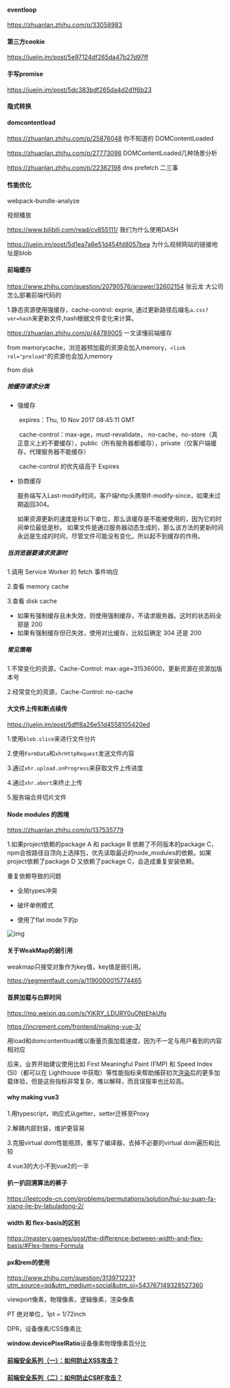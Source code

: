 #### eventloop

 https://zhuanlan.zhihu.com/p/33058983 

#### 第三方cookie

 https://juejin.im/post/5e97124df265da47b27d97ff 

#### 手写promise

 https://juejin.im/post/5dc383bdf265da4d2d1f6b23 

#### 隐式转换



#### domcontentload

 https://zhuanlan.zhihu.com/p/25876048 你不知道的 DOMContentLoaded

 https://zhuanlan.zhihu.com/p/27773098 DOMContentLoaded几种场景分析


https://zhuanlan.zhihu.com/p/22362198 dns prefetch 二三事



#### 性能优化

webpack-bundle-analyze



视频播放

https://www.bilibili.com/read/cv855111/  我们为什么使用DASH



https://juejin.im/post/5d1ea7a8e51d454fd8057bea 为什么视频网站的链接地址是blob



#### 前端缓存

https://www.zhihu.com/question/20790576/answer/32602154 张云龙 大公司怎么部署前端代码的

1.静态资源使用强缓存，cache-control: exprie, 通过更新路径后缀名`a.css?ver=hash`来更新文件,hash根据文件变化来计算。

https://zhuanlan.zhihu.com/p/44789005 一文读懂前端缓存

from memorycache，浏览器预加载的资源会加入memory，`<link rel="preload"`的资源也会加入memory

from disk

##### 按缓存请求分类

* 强缓存

  ​	expires：Thu, 10 Nov 2017 08:45:11 GMT

  ​	cache-control：max-age，must-revalidate， no-cache，no-store（真正意义上的不要缓存），public（所有服务器都缓存），private（仅客户端缓存，代理服务器不能缓存）	

  ​	cache-control 的优先级高于 Expires

* 协商缓存

  服务端写入Last-modify时间，客户端http头携带If-modify-since，如果未过期返回304。

  如果资源更新的速度是秒以下单位，那么该缓存是不能被使用的，因为它的时间单位最低是秒。 如果文件是通过服务器动态生成的，那么该方法的更新时间永远是生成的时间，尽管文件可能没有变化，所以起不到缓存的作用。

##### 当浏览器要请求资源时 

1.调用 Service Worker 的 fetch 事件响应 

2.查看 memory cache 

3.查看 disk cache

* 如果有强制缓存且未失效，则使用强制缓存，不请求服务器。这时的状态码全部是 200 
* 如果有强制缓存但已失效，使用对比缓存，比较后确定 304 还是 200

##### 常见策略

1.不常变化的资源，Cache-Control: max-age=31536000，更新资源在资源加版本号

2.经常变化的资源，Cache-Control: no-cache



#### 大文件上传和断点续传

https://juejin.im/post/5dff8a26e51d4558105420ed

1.使用`blob.slice`来进行文件分片

2.使用`FormData`和`xhrHttpRequest`发送文件内容

3.通过`xhr.upload.onProgress`来获取文件上传进度

4.通过`xhr.abort`来终止上传

5.服务端合并切片文件



#### Node modules 的困境

https://zhuanlan.zhihu.com/p/137535779

1.如果project依赖的package A 和 package B 依赖了不同版本的package C，npm会按路径自顶向上选择包，优先读取最近的node_modules的依赖。如果project依赖了package D 又依赖了package C，会造成重复安装依赖。

重复依赖导致的问题

* 全局types冲突

* 破坏单例模式
* 使用了flat mode下的p

![img](https://pic2.zhimg.com/80/v2-d8db7577fe6de47821e1874c5a91b351_1440w.jpg)

#### 关于WeakMap的弱引用

weakmap只接受对象作为key值，key值是弱引用。

https://segmentfault.com/a/1190000015774465

#### 首屏加载与白屏时间

https://mp.weixin.qq.com/s/YiKRY_LDURY0uONtEhkUfg

https://increment.com/frontend/making-vue-3/

用load和domcontentload难以衡量页面加载速度，因为不一定与用户看到的内容相对应

后来，业界开始建议使用比如 First Meaningful Paint (FMP) 和 Speed Index (SI)（都可以在 Lighthouse 中获取）等性能指标来帮助捕获初次[渲染](http://mp.weixin.qq.com/s?__biz=MjM5MTA1MjAxMQ==&mid=200153364&idx=1&sn=aaf73d88fcbf4ff1a2a7b4de61cbb50a&scene=21&subscene=126#wechat_redirect)后的更多加载体验，但是这些指标非常复杂，难以解释，而且误报率也比较高。

#### why making vue3

1.用typescript，响应式从getter，setter迁移至Proxy

2.解耦内部封装，维护更容易

3.克服virtual dom性能瓶颈，重写了编译器，去掉不必要的virtual dom遍历和比较

4.vue3的大小不到vue2的一半

#### 扒一扒回溯算法的裤子

https://leetcode-cn.com/problems/permutations/solution/hui-su-suan-fa-xiang-jie-by-labuladong-2/

#### width 和 flex-basis的区别

https://mastery.games/post/the-difference-between-width-and-flex-basis/#Flex-Items-Formula

#### px和rem的使用

https://www.zhihu.com/question/313971223?utm_source=qq&utm_medium=social&utm_oi=543767149328527360

viewport像素，物理像素，逻辑像素，渲染像素

PT 绝对单位，1pt = 1/72inch

DPR，设备像素/CSS像素比

**window.devicePixelRatio**设备像素物理像素百分比

<meta name="viewport" content="width=device-width, initial-scale=1.0, maximum-scale=1.0, user-scalable=0">

#### [前端安全系列（一）：如何防止XSS攻击？](https://tech.meituan.com/2018/09/27/fe-security.html)

#### [前端安全系列（二）：如何防止CSRF攻击？](https://tech.meituan.com/2018/10/11/fe-security-csrf.html)